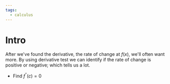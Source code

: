 ```yaml
---
tags:
  - calculus
---
```

# Intro
After we've found the derivative, the rate of change at $f(x)$, we'll often want more. By using derivative test we can identify if the rate of change is positive or  negative; which tells us a lot.



- Find $f^{''}(c) = 0$
  
